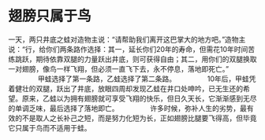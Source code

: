 # 翅膀只属于鸟
一天，两只井底之蛙对造物主说：“请帮助我们离开这巴掌大的地方吧。”造物主说：“行，给你们两条路作选择：其一，延长你们20年的寿命，但需花10年时间苦练跳跃，期待依靠双腿的力量跃出井底，则可获得自由；其二，用你们的双腿换取一对翅膀，像鸟一样飞翔，但必须一直飞下去，永不停息，落地即死亡。” 
　　 
　　甲蛙选择了第一条路，乙蛙选择了第二条路。 
　　 
　　10年后，甲蛙凭着健壮的双腿，跃出了井底，放眼四周却发现乙蛙在井口处呻吟，已无生还的希望。原来，乙蛙以为拥有翅膀就可享受飞翔的快乐，但日久天长，它渐渐感到无尽的单调乏味，最后选择了落地即亡。 
　　 
　　许多时候，弥补人生的劣势，最有效的不是取人之长补己之短，而是努力化短为长，正如翅膀比腿要飞得高，但毕竟它只属于鸟而不适用于蛙。
  